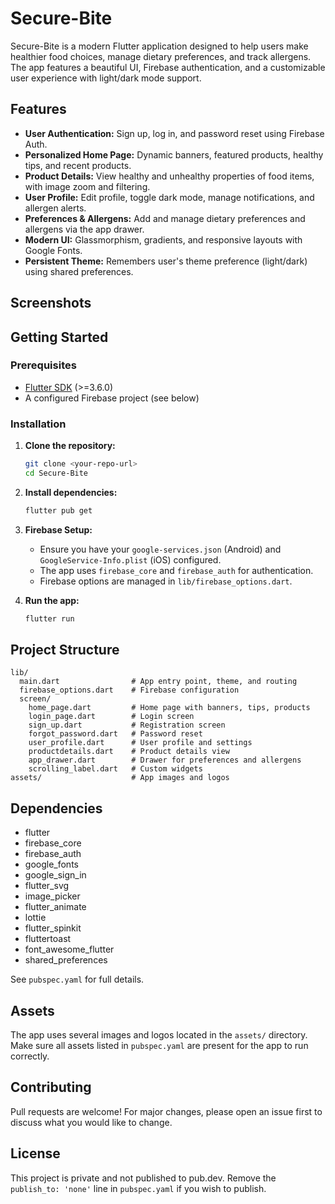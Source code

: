 # Secure-Bite

Secure-Bite is a modern Flutter application designed to help users make healthier food choices, manage dietary preferences, and track allergens. The app features a beautiful UI, Firebase authentication, and a customizable user experience with light/dark mode support.

## Features

- **User Authentication:** Sign up, log in, and password reset using Firebase Auth.
- **Personalized Home Page:** Dynamic banners, featured products, healthy tips, and recent products.
- **Product Details:** View healthy and unhealthy properties of food items, with image zoom and filtering.
- **User Profile:** Edit profile, toggle dark mode, manage notifications, and allergen alerts.
- **Preferences & Allergens:** Add and manage dietary preferences and allergens via the app drawer.
- **Modern UI:** Glassmorphism, gradients, and responsive layouts with Google Fonts.
- **Persistent Theme:** Remembers user's theme preference (light/dark) using shared preferences.

## Screenshots
<!-- Add screenshots of the app here if available -->

## Getting Started

### Prerequisites
- [Flutter SDK](https://flutter.dev/docs/get-started/install) (>=3.6.0)
- A configured Firebase project (see below)

### Installation
1. **Clone the repository:**
   ```bash
   git clone <your-repo-url>
   cd Secure-Bite
   ```
2. **Install dependencies:**
   ```bash
   flutter pub get
   ```
3. **Firebase Setup:**
   - Ensure you have your `google-services.json` (Android) and `GoogleService-Info.plist` (iOS) configured.
   - The app uses `firebase_core` and `firebase_auth` for authentication.
   - Firebase options are managed in `lib/firebase_options.dart`.

4. **Run the app:**
   ```bash
   flutter run
   ```

## Project Structure

```
lib/
  main.dart                # App entry point, theme, and routing
  firebase_options.dart    # Firebase configuration
  screen/
    home_page.dart         # Home page with banners, tips, products
    login_page.dart        # Login screen
    sign_up.dart           # Registration screen
    forgot_password.dart   # Password reset
    user_profile.dart      # User profile and settings
    productdetails.dart    # Product details view
    app_drawer.dart        # Drawer for preferences and allergens
    scrolling_label.dart   # Custom widgets
assets/                    # App images and logos
```

## Dependencies

- flutter
- firebase_core
- firebase_auth
- google_fonts
- google_sign_in
- flutter_svg
- image_picker
- flutter_animate
- lottie
- flutter_spinkit
- fluttertoast
- font_awesome_flutter
- shared_preferences

See `pubspec.yaml` for full details.

## Assets

The app uses several images and logos located in the `assets/` directory. Make sure all assets listed in `pubspec.yaml` are present for the app to run correctly.

## Contributing

Pull requests are welcome! For major changes, please open an issue first to discuss what you would like to change.

## License

This project is private and not published to pub.dev. Remove the `publish_to: 'none'` line in `pubspec.yaml` if you wish to publish.
